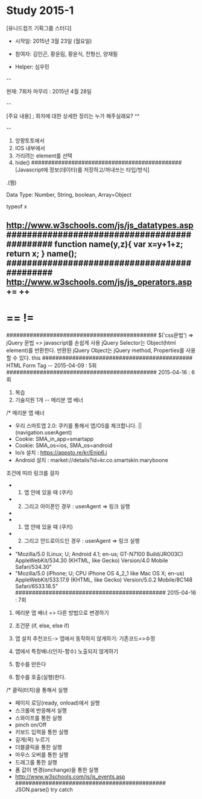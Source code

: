 # Study 2015-1


[유니드컴즈 기획그룹 스터디]

* 시작일: 2015년 3월 23일 (월요일)

* 참여자: 김인곤, 황윤림, 황윤식, 전형신, 양재필

* Helper: 심우민

--

현재: 7회차 마무리 : 2015년 4월 28일

--

[주요 내용]
; 회차에 대한 상세한 정리는 누가 해주실래요? ^^

--
1) 앙팡토토에서
2) IOS 내부에서
3) 가리려는 element를  선택
4) hide()
#############################################
[Javascript에 정보(데이타)를 저장하고/꺼내쓰는 타입/방식]

.(쩜)

Data Type: Number, String, boolean, Array=Object

typeof x

http://www.w3schools.com/js/js_datatypes.asp
#############################################
function name(y,z){
	var x=y+1+z;
	return x;
}
name();
#############################################
http://www.w3schools.com/js/js_operators.asp
+=
++
--
==
!=
===
#############################################
$('css문법') => jQuery 문법 => javascript를 손쉽게 사용
jQuery Selector는 Object(html element)를 반환한다.
반환된 jQuery Object는 jQuery method, Properties를 사용할 수 있다.
this
#############################################
HTML Form Tag -- 2015-04-09 : 5회
#############################################
2015-04-16 : 6회
1) 복습
2) 기술지원 1개 -- 메리분 앱 배너

/* 메리분 앱 배너
 * 우리 스마트앱 2.0: 쿠키를 통해서 앱/OS를 체크합니다. || (navigation.userAgent)
 * Cookie: SMA_in_app=smartapp
 * Cookie: SMA_os=ios, SMA_os=android
 * Io/s 설치 : https://appsto.re/kr/Enjp6.i
 * Android 설치 : market://details?id=kr.co.smartskin.maryboone


조건에 띠라 링크를 걸자
 * 1) 앱 안에 있을 때 (쿠키)
 * 2) 그리고 아이폰인 경우 : userAgent => 링크 실행
 * 
 * 1) 앱 안에 있을 때 (쿠키)
 * 2) 그리고 안드로이드인 경우 : userAgent => 링크 실행
 * 
 * "Mozilla/5.0 (Linux; U; Android 4.1; en-us; GT-N7100 Build/JRO03C) AppleWebKit/534.30 (KHTML, like Gecko) Version/4.0 Mobile Safari/534.30"
 * "Mozilla/5.0 (iPhone; U; CPU iPhone OS 4_2_1 like Mac OS X; en-us) AppleWebKit/533.17.9 (KHTML, like Gecko) Version/5.0.2 Mobile/8C148 Safari/6533.18.5"
#############################################
2015-04-16 : 7회
1) 메리분 앱 배너 => 다른 방법으로 변경하기
2) 조건문 (if, else, else if)
3) 앱 설치 추천코드-> 앱에서 동작하지 않게하기: 기존코드=>수정 
4) 앱에서 특정배너(인자-함수) 노출되지 않게하기

1) 함수를 만든다
2) 함수를 호출(실행)한다.

/* 클릭(터치)을 통해서 실행
 * 페이지 로딩(ready, onload)에서 실행
 * 스크롤에 반응해서 실행
 * 스와이프를 통한 실행
 * pinch on/Off
 * 키보드 입력을 통한 실행
 * 길게(꾹) 누르기
 * 더블클릭을 통한 실행
 * 마우스 오버를 통한 실행
 * 드래그를 통한 실행
 * 폼 값이 변경(onchange)을 통한 실행
 * http://www.w3schools.com/js/js_events.asp
#############################################
JSON.parse()
try catch
